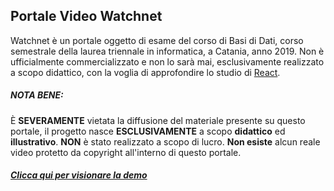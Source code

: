 ## Portale Video Watchnet
Watchnet è un portale oggetto di esame del corso di Basi di Dati, corso semestrale della laurea triennale in informatica, a Catania, anno 2019.
Non è ufficialmente commercializzato e non lo sarà mai, esclusivamente realizzato a scopo didattico, con la voglia di approfondire lo studio di [React](https://it.reactjs.org/ "React").

##### **NOTA BENE**: 
È **SEVERAMENTE** vietata la diffusione del materiale presente su questo portale, il progetto nasce **ESCLUSIVAMENTE** a scopo **didattico** ed **illustrativo**. **NON** è stato realizzato a scopo di lucro. **Non esiste** alcun reale video protetto da copyright all'interno di questo portale.

##### [Clicca qui per visionare la demo](http://watchnet.altervista.org "Demo Watchnet")